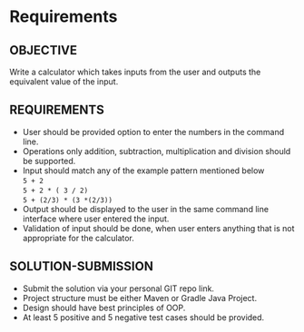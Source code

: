 # Requirements

## OBJECTIVE 
Write a calculator which takes inputs from the user and outputs the equivalent value of the input.
## REQUIREMENTS
- User should be provided option to enter the numbers in the command line. 
- Operations only addition, subtraction, multiplication and division should be supported. 
- Input should match any of the example pattern mentioned below   <br />
`5 + 2` <br />
`5 + 2 * ( 3 / 2)` <br />
`5 + (2/3) * (3 *(2/3)) ` <br />
- Output should be displayed to the user in the same command line interface where user entered the input.
- Validation of input should be done, when user enters anything that is not appropriate for the calculator.

## SOLUTION-SUBMISSION
- Submit the solution via your personal GIT repo link.
- Project structure must be either Maven or Gradle Java Project.
- Design should have best principles of OOP.
- At least 5 positive and 5 negative test cases should be provided. 

